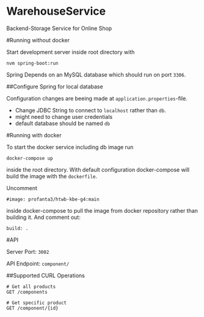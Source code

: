 # WarehouseService

Backend-Storage Service for Online Shop

#Running without docker

Start development server  inside root directory with

```
nvm spring-boot:run
```

Spring Depends on an MySQL database which should run on port ```3306```. 

##Configure Spring for local database

Configuration changes are beeing made at ``application.properties``-file.

- Change JDBC String to connect to ```localhost``` rather than ```db```. 
- might need to change user credentials
- default database should be named ```db```

#Running with docker

To start the docker service including db image run 

```
docker-compose up
``` 

inside the root directory. With default configuration docker-compose will build the image with the ```dockerfile```. 

Uncomment
```
#image: profanta3/htwb-kbe-g4:main
```
inside docker-compose to pull the image from docker repository rather than building it. And comment out:
```
build: .
```

#API

Server Port: ```3002```

API Endpoint: ````component/````

##Supported CURL Operations

```
# Get all products
GET /components

# Get specific product
GET /component/{id}
```
